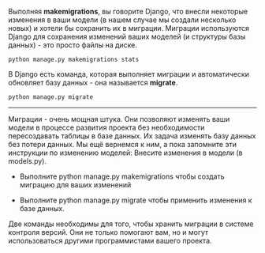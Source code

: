Выполняя __makemigrations__, вы говорите Django, что внесли некоторые изменения
в ваши модели (в нашем случае мы создали несколько новых)
и хотели бы сохранить их в миграции.
Миграции используются Django для сохранения изменений ваших моделей
(и структуры базы данных) - это просто файлы на диске.

    python manage.py makemigrations stats

В Django есть команда, которая выполняет миграции и автоматически обновляет
базу данных - она называется __migrate__.

    python manage.py migrate

---
Миграции - очень мощная штука. Они позволяют изменять ваши модели в 
процессе развития проекта без необходимости пересоздавать таблицы в базе данных.
Их задача изменять базу данных без потери данных. Мы ещё вернемся к ним,
а пока запомните эти инструкции по изменению моделей:
Внесите изменения в модели (в models.py).

- Выполните python manage.py makemigrations чтобы создать миграцию для ваших изменений

- Выполните python manage.py migrate чтобы применить изменения к базе данных.

Две команды необходимы для того, чтобы хранить миграции в системе контроля версий. 
Они не только помогают вам, но и могут использоваться другими программистами вашего проекта.